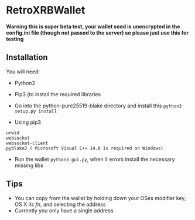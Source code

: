 # RetroXRBWallet

**Warning this is super beta test, your wallet seed is unencrypted in the config.ini file (though not passed to the server) so please just use this for testing**

## Installation

You will need:
* Python3
* Pip3 (to install the required libraries


* Go into the python-pure25519-blake directory and install this `python3 setup.py install`
* Using pip3
```
urwid
websocket
websocket-client
pyblake2 ( Microsoft Visual C++ 14.0 is required on Windows)
```
* Run the wallet `python3 gui.py`, when it errors install the necessary missing libs


## Tips
* You can copy from the wallet by holding down your OSes modifier key, OS X its *fn*, and selecting the address
* Currently you only have a single address
